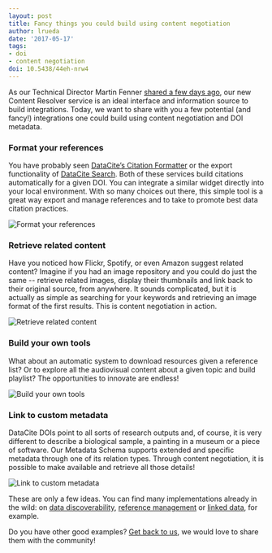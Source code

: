 ```yaml
---
layout: post
title: Fancy things you could build using content negotiation
author: lrueda
date: '2017-05-17'
tags:
- doi
- content negotiation
doi: 10.5438/44eh-nrw4
---
```

As our Technical Director Martin Fenner [shared a few days ago](https://blog.datacite.org/content-negotiation-update/), our new Content Resolver service is an ideal interface and information source to build integrations. Today, we want to share with you a few potential (and fancy!) integrations one could build using content negotiation and DOI metadata.

### Format your references

You have probably seen [DataCite’s Citation Formatter](http://citation.crosscite.org) or the export functionality of [DataCite Search](https://search.datacite.org). Both of these services build citations automatically for a given DOI. You can integrate a similar widget directly into your local environment. With so many choices out there, this simple tool is a great way export and manage references and to take to promote best data citation practices.

![Format your references](/images/2017/05/cn01.png)

### Retrieve related content

Have you noticed how Flickr, Spotify, or even Amazon suggest related content? Imagine if you had an image repository and you could do just the same -- retrieve related images, display their thumbnails and link back to their original source, from anywhere. It sounds complicated, but it is actually as simple as searching for your keywords and retrieving an image format of the first results. This is content negotiation in action.

![Retrieve related content](/images/2017/05/cn02.png)

### Build your own tools

What about an automatic system to download resources given a reference list? Or to explore all the audiovisual content about a given topic and build playlist? The opportunities to innovate are endless!

![Build your own tools](/images/2017/05/cn03.png)

### Link to custom metadata

DataCite DOIs point to all sorts of research outputs and, of course, it is very different to describe a biological sample, a painting in a museum or a piece of software.  Our Metadata Schema supports extended and specific metadata through one of its relation types. Through content negotiation, it is possible to make available and retrieve all those details!

![Link to custom metadata](/images/2017/05/cn04.png)

These are only a few ideas. You can find many implementations already in the wild: on [data discoverability](http://www.ch.imperial.ac.uk/rzepa/blog/?p=13203), [reference management](https://www.zotero.org) or [linked data](https://wiki.duraspace.org/display/DSDOC6x/Linked+%28Open%29+Data), for example.

Do you have other good examples? [Get back to us](mailto:support@datacite.org), we would love to share them with the community!
